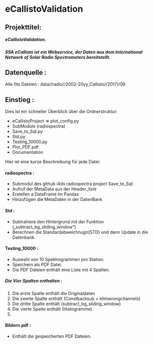 # eCallistoValidation

## Projekttitel:
##### eCallistoValidation.

##### SSA eCallisto ist ein Webservice, der Daten aus dem International Network of Solar Radio Spectrometers bereitstellt.

## Datenquelle :
Alle fits Dateien : data//radio//2002-20yy_Callisto//2017//09

## Einstieg :
Dies ist ein schneller Überblick über die Ordnerstruktur:
-	eCallistoProject =>  plot_config.py
-	SubModule (radiospectra)
-	Save_to_Sql.py
-	Std.py
-	Testing_10000.py
-	Plot_PDF.pdf
-	Documentation

Hier ist eine kurze Beschreibung für jede Datei:
#### radiospectra :
-	Submodul des github i4ds radiospectra project
Save_to_Sql:
-	Aufruf der MetaData aus der Header_liste
-	Erstellen a DataFrame Im Pandas
-	Hinzufügen die MetaDaten in der DatenBank
#### Std :
-	Subtrahiere den Hintergrund mit der Funktion („subtract_bg_sliding_window“)
-	Berechnen die Standardabweichnugn(STD) und dann Update in die Datenbank.
#### Testing_10000 :
-	Auswahl von 10 Spektrogrammen pro Station.
-	Speichern als PDF Datei.
-	Die PDF Dateien enthält eine Liste mit 4 Spalten.
##### Die Vier Spalten enthalten :
1.	Die erste Spalte enthält die Originaldaten
2.	Die zweite Spalte enthält (Constbacksub + elimwrongchannels)
3.	Die dritte Spalte enthält (subtract_bg_sliding_window)
4.	Die vierte Spalte enthält (Histogramme)
5.	
#### Bildern.pdf :
-	Enthält die gespeicherten PDF Dateien.






